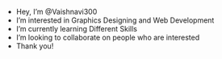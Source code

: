 -  Hey, I’m @Vaishnavi300
-  I’m interested in Graphics Designing and Web Development
-  I’m currently learning Different Skills
-  I’m looking to collaborate on people who are interested
-  Thank you!

<!---
Vaishnavi300/Vaishnavi300 is a ✨ special ✨ repository because its `README.md` (this file) appears on your GitHub profile.
You can click the Preview link to take a look at your changes.
--->
